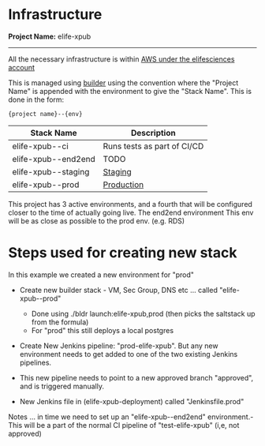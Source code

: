 # Infrastructure

**Project Name:** elife-xpub

---

All the necessary infrastructure is within [AWS under the elifesciences account](https://512686554592.signin.aws.amazon.com/console)

This is managed using [builder](https://github.com/elifesciences/builder) using the convention where the "Project Name" is appended with the environment to give the "Stack Name". This is done in the form:

```
{project name}--{env}
```

| Stack Name          | Description                                         |
| ------------------- | --------------------------------------------------- |
| elife-xpub--ci      | Runs tests as part of CI/CD                         |
| elife-xpub--end2end | TODO                                                |
| elife-xpub--staging | [Staging](https://staging--xpub.elifesciences.org/) |
| elife-xpub--prod    | [Production](https://xpub.elifesciences.org/)       |

This project has 3 active environments, and a fourth that will be configured closer to the time of actually going live. The end2end environment This env will be as close as possible to the prod env. (e.g. RDS)

# Steps used for creating new stack

In this example we created a new environment for "prod"

- Create new builder stack - VM, Sec Group, DNS etc ... called "elife-xpub--prod"

  - Done using ./bldr launch:elife-xpub,prod (then picks the saltstack up from the formula)
  - For "prod" this still deploys a local postgres

- Create New Jenkins pipeline: "prod-elife-xpub". But any new environment needs to get added to one of the two existing Jenkins pipelines.

- This new pipeline needs to point to a new approved branch "approved", and is triggered manually.

- New Jenkins file in (elife-xpub-deployment) called "Jenkinsfile.prod"

Notes ... in time we need to set up an "elife-xpub--end2end" environment.- This will be a part of the normal CI pipeline of "test-elife-xpub" (i,e, not approved)
